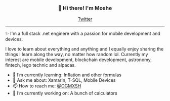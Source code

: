 
<h3 align="center">👋 Hi there! I'm Moshe</h3>
<p align="center">
  <a href="https://twitter.com/OGMXSH">Twitter</a>
</p>

---
✨ I'm a full stack .net enginere with a passion for mobile development and devices. 

I love to learn about everything and anything and I equally enjoy sharing the things I learn along the way, no matter how random lol. Currently my interest are mobile development, blockchain development, astronomy, fintech, lego technic and alpacas.

- 🌱 I’m currently learning: Inflation and other formulas
- 💬 Ask me about: Xamarin, T-SQL, Mobile Devices
- 📫 How to reach me: [@OGMXSH](https://twitter.com/OGMXSH)
- 🔭 I’m currently working on: A bunch of calculators


